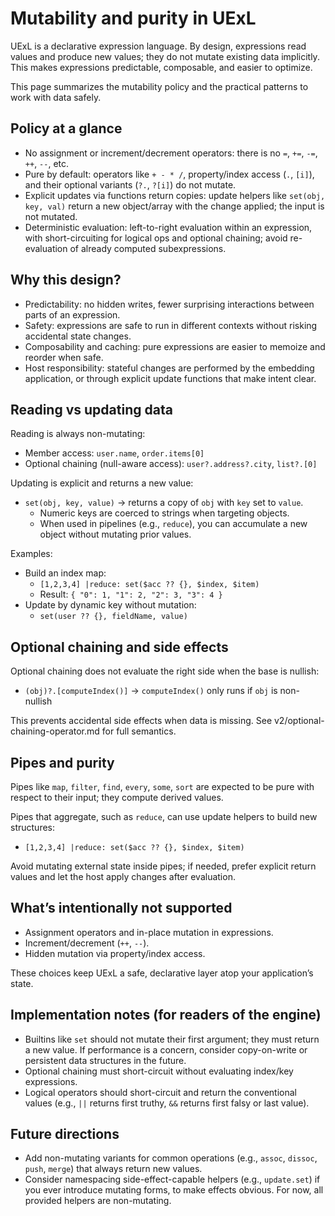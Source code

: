 # Mutability and purity in UExL

UExL is a declarative expression language. By design, expressions read values and produce new values; they do not mutate existing data implicitly. This makes expressions predictable, composable, and easier to optimize.

This page summarizes the mutability policy and the practical patterns to work with data safely.

## Policy at a glance

- No assignment or increment/decrement operators: there is no `=`, `+=`, `-=`, `++`, `--`, etc.
- Pure by default: operators like `+ - * /`, property/index access (`.`, `[i]`), and their optional variants (`?.`, `?[i]`) do not mutate.
- Explicit updates via functions return copies: update helpers like `set(obj, key, val)` return a new object/array with the change applied; the input is not mutated.
- Deterministic evaluation: left-to-right evaluation within an expression, with short-circuiting for logical ops and optional chaining; avoid re-evaluation of already computed subexpressions.

## Why this design?

- Predictability: no hidden writes, fewer surprising interactions between parts of an expression.
- Safety: expressions are safe to run in different contexts without risking accidental state changes.
- Composability and caching: pure expressions are easier to memoize and reorder when safe.
- Host responsibility: stateful changes are performed by the embedding application, or through explicit update functions that make intent clear.

## Reading vs updating data

Reading is always non-mutating:
- Member access: `user.name`, `order.items[0]`
- Optional chaining (null-aware access): `user?.address?.city`, `list?.[0]`

Updating is explicit and returns a new value:
- `set(obj, key, value)` → returns a copy of `obj` with `key` set to `value`.
  - Numeric keys are coerced to strings when targeting objects.
  - When used in pipelines (e.g., `reduce`), you can accumulate a new object without mutating prior values.

Examples:
- Build an index map:
  - `[1,2,3,4] |reduce: set($acc ?? {}, $index, $item)`
  - Result: `{ "0": 1, "1": 2, "2": 3, "3": 4 }`
- Update by dynamic key without mutation:
  - `set(user ?? {}, fieldName, value)`

## Optional chaining and side effects

Optional chaining does not evaluate the right side when the base is nullish:
- `(obj)?.[computeIndex()]` → `computeIndex()` only runs if `obj` is non-nullish

This prevents accidental side effects when data is missing. See v2/optional-chaining-operator.md for full semantics.

## Pipes and purity

Pipes like `map`, `filter`, `find`, `every`, `some`, `sort` are expected to be pure with respect to their input; they compute derived values.

Pipes that aggregate, such as `reduce`, can use update helpers to build new structures:
- `[1,2,3,4] |reduce: set($acc ?? {}, $index, $item)`

Avoid mutating external state inside pipes; if needed, prefer explicit return values and let the host apply changes after evaluation.

## What’s intentionally not supported

- Assignment operators and in-place mutation in expressions.
- Increment/decrement (`++`, `--`).
- Hidden mutation via property/index access.

These choices keep UExL a safe, declarative layer atop your application’s state.

## Implementation notes (for readers of the engine)

- Builtins like `set` should not mutate their first argument; they must return a new value. If performance is a concern, consider copy-on-write or persistent data structures in the future.
- Optional chaining must short-circuit without evaluating index/key expressions.
- Logical operators should short-circuit and return the conventional values (e.g., `||` returns first truthy, `&&` returns first falsy or last value).

## Future directions

- Add non-mutating variants for common operations (e.g., `assoc`, `dissoc`, `push`, `merge`) that always return new values.
- Consider namespacing side-effect-capable helpers (e.g., `update.set`) if you ever introduce mutating forms, to make effects obvious. For now, all provided helpers are non-mutating.
